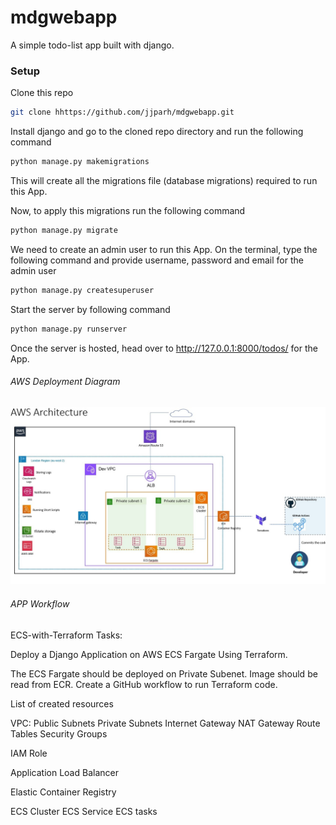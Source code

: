 # mdgwebapp
A simple todo-list app built with django.

### Setup
Clone this repo
```bash
git clone hhttps://github.com/jjparh/mdgwebapp.git
```
Install django and go to the cloned repo directory and run the following command

```bash
python manage.py makemigrations
```

This will create all the migrations file (database migrations) required to run this App.

Now, to apply this migrations run the following command
```bash
python manage.py migrate
```

We need to create an admin user to run this App. On the terminal, type the following command and provide username, password and email for the admin user
```bash
python manage.py createsuperuser
```

Start the server by following command

```bash
python manage.py runserver
```

Once the server is hosted, head over to http://127.0.0.1:8000/todos/ for the App.


###### AWS Deployment Diagram ######
![Alt text](staticfiles/css/awsdiagram.jpg)

###### APP Workflow #####

ECS-with-Terraform
Tasks:

Deploy a Django Application on AWS ECS Fargate Using Terraform.

The ECS Fargate should be deployed on Private Subenet.
Image should be read from ECR.
Create a GitHub workflow to run Terraform code.

List of created resources

VPC:
Public Subnets
Private Subnets
Internet Gateway
NAT Gateway
Route Tables
Security Groups

IAM Role

Application Load Balancer

Elastic Container Registry

ECS Cluster
ECS Service
ECS tasks
